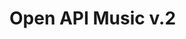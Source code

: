 # Open API Music v.2

<!-- <p>This api app is created using : </p>

- [Hapi](https://hapi.dev/tutorials/gettingstarted/?lang=en_US)
- [nanoId](https://www.npmjs.com/package/nanoid)
- [Joi](https://joi.dev/)
- [dotenv](https://www.dotenv.org/)

<p>Before use this API you can run this command : </p>

```bash
$ npm install
```

<p>If you has running the command , next you can running this application using several commands</p>

```bash
$ npm run start
``` -->
